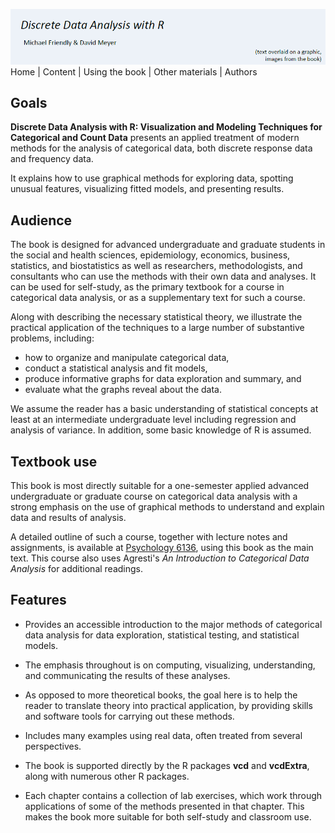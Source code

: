 ![banner](images/banner-dummy.png)
Home | Content | Using the book | Other materials | Authors



## Goals
**Discrete Data Analysis with R: Visualization and Modeling Techniques for Categorical and Count Data** 
presents an applied treatment of modern methods for the analysis of categorical data, both discrete response data and frequency data.

It explains how to use graphical methods for exploring data, spotting unusual features, visualizing fitted models, and presenting results.

## Audience

The book is designed for advanced undergraduate and graduate students in the social and health sciences, epidemiology, economics, business, statistics, and biostatistics as well as researchers, methodologists, and consultants who can use the methods with their own data and analyses. It can be used for self-study, as the primary textbook for a course in categorical data analysis, or as
a supplementary text for such a course.

Along with describing the necessary statistical theory, we illustrate the practical application of the techniques to a large number of substantive problems, including:

* how to organize and manipulate categorical data, 
* conduct a statistical analysis and fit models, 
* produce informative graphs for data exploration and summary, and 
* evaluate what the graphs reveal about the data.

We assume the reader has a basic understanding of statistical concepts at least at an
intermediate undergraduate level including regression and analysis of variance.
In addition, some basic knowledge of R is assumed.

## Textbook use

This book is most directly suitable for a one-semester applied 
advanced undergraduate or graduate
course on categorical data analysis with a strong emphasis
on the use of graphical methods to understand and explain data and
results of analysis.

A detailed outline of such a course, together with lecture notes
and assignments,
is available at [Psychology 6136](http://euclid.psych.yorku.ca/www/psy6136/), using this
book as the main text.  This course also uses Agresti's *An Introduction to Categorical Data Analysis*
for additional readings.


## Features

* Provides an accessible introduction to the major methods of categorical data analysis
  for data exploration, statistical testing, and statistical models.

* The emphasis throughout is on computing, visualizing, understanding, and communicating
  the results of these analyses.

* As opposed to more theoretical books, the goal here is to
  help the reader to translate theory into practical application, by providing skills and
  software tools for carrying out these methods.

* Includes many examples using real data, often treated from several perspectives.

* The book is supported directly by the R packages **vcd** and **vcdExtra**, along with numerous other R packages.

* Each chapter contains a collection of lab exercises, which work through
  applications of some of the methods presented in that chapter.  This makes the book more suitable
  for both self-study and classroom use.


